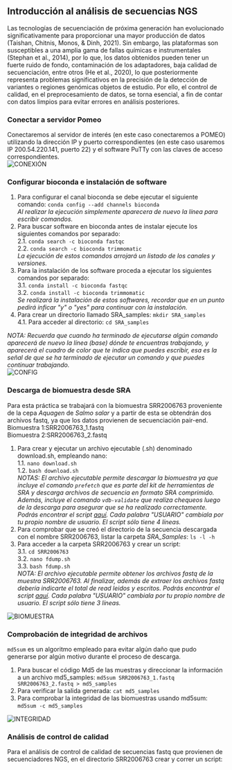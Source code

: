 ## **Introducción al análisis de secuencias NGS**  
Las tecnologías de secuenciación de próxima generación han evolucionado significativamente para proporcionar una mayor producción de datos (Taishan, Chitnis, Monos, & Dinh, 2021). Sin embargo, las plataformas son susceptibles a una amplia gama de fallas químicas e instrumentales (Stephan et al., 2014), por lo que, los datos obtenidos pueden tener un fuerte ruido de fondo, contaminación de los adaptadores, baja calidad de secuenciación, entre otros (He et al., 2020), lo que posteriormente representa problemas significativos en la precisión de la detección de variantes o regiones genómicas objetos de estudio. Por ello, el control de calidad, en el preprocesamiento de datos, se torna esencial, a fin de contar con datos limpios para evitar errores en análisis posteriores.  

### **Conectar a servidor Pomeo**  
Conectaremos al servidor de interés (en este caso conectaremos a POMEO) utilizando la dirección IP y puerto correspondientes (en este caso usaremos IP 200.54.220.141, puerto 22) y el software PuTTy con las claves de acceso correspondientes.  
![CONEXIÓN](https://user-images.githubusercontent.com/80992964/121816229-10659c80-cc40-11eb-9f8f-be799a5cb4c4.png)  


### **Configurar bioconda e instalación de software**  
1. Para configurar el canal bioconda se debe ejecutar el siguiente comando: `conda config --add channels bioconda`  
   _Al realizar la ejecución simplemente aparecera de nuevo la línea para escribir comandos._  
2. Para buscar software en bioconda antes de instalar ejecute los siguientes comandos por separado:  
  2.1. `conda search -c bioconda fastqc`  
  2.2. `conda search -c bioconda trimmomatic`  
  _La ejecución de estos comandos arrojará un listado de los canales y versiones._  
3. Para la instalación de los software proceda a ejecutar los siguientes comandos por separado:  
  3.1. `conda install -c bioconda fastqc`  
  3.2. `conda install -c bioconda trimmomatic`  
  _Se realizará la instalación de estos softwares, recordar que en un punto pedirá inficar "y" o "yes" para continuar con la instalación._
4. Para crear un directorio llamado SRA_samples: `mkdir SRA_samples`  
  4.1. Para acceder al directorio: `cd SRA_samples`  
  
  
_NOTA: Recuerda que cuando ha terminado de ejecutarse algún comando aparecerá de nuevo la línea (base) dónde te encuentras trabajando, y aparecerá el cuadro de color que te indica que puedes escribir, esa es la señal de que se ha terminado de ejecutar un comando y que puedes continuar trabajando._  
![CONFIG](https://user-images.githubusercontent.com/80992964/121818511-5117e280-cc4d-11eb-896f-17fdedb3541b.png)  


### **Descarga de biomuestra desde SRA**  
Para esta práctica se trabajará con la biomuestra SRR2006763 proveniente de la cepa _Aquagen_ de _Salmo salar_ y a partir de esta se obtendrán dos archivos fastq, ya que los datos provienen de secuenciación pair-end.  
Biomuestra 1:SRR2006763_1.fastq  
Biomuestra 2:SRR2006763_2.fastq  

1. Para crear y ejecutar un archivo ejecutable (.sh) denominado download.sh, empleando nano:  
   1.1. `nano download.sh`  
   1.2. `bash download.sh`  
 _NOTAS: El archivo ejecutable permite descargar la biomuestra ya que incluye el comando `prefetch` que es parte del kit de herramientas de SRA y descarga archivos de secuencia en formato SRA comprimido. Además, incluye el comando `vdb-validate` que realiza chequeos luego de la descarga para asegurar que se ha realizado correctamente. Podrás encontrar el script [aquí](). Cada palabra "USUARIO" cambiala por tu propio nombre de usuario. El script sólo tiene 4 líneas._  
2. Para comprobar que se creó el directorio de la secuencia descargada con el nombre SRR2006763, listar la carpeta _SRA_Samples_: `ls -l -h`  
3. Para acceder a la carpeta SRR2006763 y crear un script:  
   3.1. `cd SRR2006763`  
   3.2. `nano fdump.sh`  
   3.3. `bash fdump.sh`  
  _NOTA: El archivo ejecutable permite obtener los archivos fastq de la muestra SRR2006763. Al finalizar, además de extraer los archivos fastq debería indicarte el total de read leidos y escritos. Podrás encontrar el script [aquí](). Cada palabra "USUARIO" cambiala por tu propio nombre de usuario. El script sólo tiene 3 líneas._  


![BIOMUESTRA](https://user-images.githubusercontent.com/80992964/121818822-23339d80-cc4f-11eb-8abd-d53c8b6f5af7.png)  


### **Comprobación de integridad de archivos**  
`md5sum` es un algoritmo empleado para evitar algún daño que pudo generarse por algún motivo durante el proceso de descarga.  
1. Para buscar el código Md5 de las muestras y direccionar la información a un archivo md5_samples: `md5sum SRR2006763_1.fastq SRR2006763_2.fastq > md5_samples`  
2. Para verificar la salida generada: `cat md5_samples`  
3. Para comprobar la integridad de las biomuestras usando md5sum: `md5sum -c md5_samples`  


![INTEGRIDAD](https://user-images.githubusercontent.com/80992964/121819522-20d34280-cc53-11eb-806c-9a6978027962.png)  


### **Análisis de control de calidad**  
Para el análisis de control de calidad de secuencias fastq que provienen de secuenciadores NGS, en el directorio SRR2006763 crear y correr un script:  
